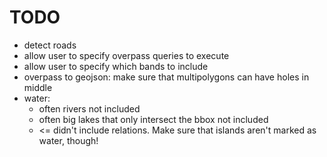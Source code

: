 # TODO

- detect roads
- allow user to specify overpass queries to execute
- allow user to specify which bands to include
- overpass to geojson: make sure that multipolygons can have holes in middle
- water:
  - often rivers not included
  - often big lakes that only intersect the bbox not included
  - <= didn't include relations. Make sure that islands aren't marked as water, though!
